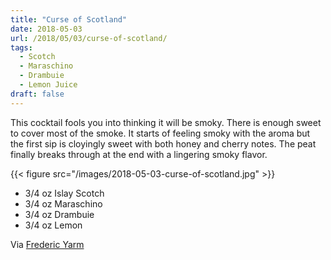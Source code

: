 ```yaml
---
title: "Curse of Scotland"
date: 2018-05-03
url: /2018/05/03/curse-of-scotland/
tags:
  - Scotch
  - Maraschino
  - Drambuie
  - Lemon Juice
draft: false
---
```


This cocktail fools you into thinking it will be smoky. There is enough sweet to cover most of the smoke. It starts of feeling smoky with the aroma but the first sip is cloyingly sweet with both honey and cherry notes. The peat finally breaks through at the end with a lingering smoky flavor.


{{< figure src="/images/2018-05-03-curse-of-scotland.jpg" >}}

* 3/4 oz Islay Scotch
* 3/4 oz Maraschino
* 3/4 oz Drambuie
* 3/4 oz Lemon


Via [Frederic Yarm](http://cocktailvirgin.blogspot.com/2011/01/curse-of-scotland.html)